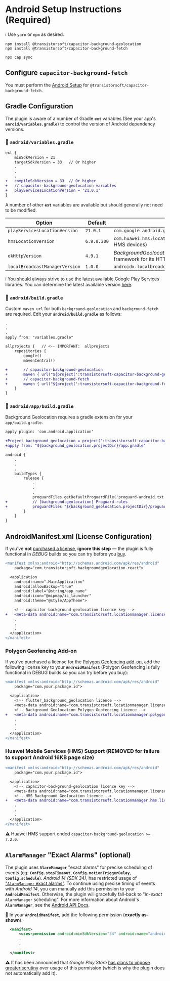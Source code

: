 # Android Setup Instructions (Required)

:information_source: Use `yarn` or `npm` as desired.

```
npm install @transistorsoft/capacitor-background-geolocation
npm install @transistorsoft/capacitor-background-fetch

npx cap sync
```

## Configure `capacitor-background-fetch`

You must perform the [Android Setup](https://github.com/transistorsoft/capacitor-background-fetch/blob/master/help/INSTALL-ANDROID.md) for `@transistorsoft/capacitor-background-fetch`.


## Gradle Configuration

The plugin is aware of a number of Gradle **`ext`** variables (See your app's **`anroid/variables.gradle`**) to control the version of Android dependency versions.

### :open_file_folder: **`android/variables.gradle`**

```diff
ext {
    minSdkVersion = 21
    targetSdkVersion = 33   // Or higher
    .
    .
    .
+   compileSdkVersion = 33  // Or higher
+   // capacitor-background-geolocation variables
+   playServicesLocationVersion = '21.0.1'
}
```

A number of other **`ext`** variables are available but should generally not need to be modified.

| Option             | Default     | Description |
|--------------------|------------|--------------|
|`playServicesLocationVersion`  | `21.0.1` | `com.google.android.gms:play-services-location` |
|`hmsLocationVersion`  | `6.9.0.300` | `com.huawei.hms:location` (When running on Huawei HMS devices)|
|`okHttpVersion`     | `4.9.1`    | *BackgroundGeolocation* uses the excellent [okhttp](https://square.github.io/okhttp/) framework for its HTTP Service |
|`localBroadcastManagerVersion`  | `1.0.0` | `androidx.localbroadcastmanager:localbroadcastmanager` |


:information_source: You should always strive to use the latest available Google Play Services libraries.  You can determine the latest available version [here](https://developers.google.com/android/guides/setup).


### :open_file_folder: **`android/build.gradle`**

Custom `maven url` for both `background-geolocation` and `background-fetch` are required.  Edit your **`android/build.gradle`** as follows:

```diff
.
.
.
apply from: "variables.gradle"

allprojects {	// <-- IMPORTANT:  allprojects
    repositories {
        google()
        mavenCentral()

+       // capacitor-background-geolocation
+       maven { url("${project(':transistorsoft-capacitor-background-geolocation').projectDir}/libs") }
+       // capacitor-background-fetch
+       maven { url("${project(':transistorsoft-capacitor-background-fetch').projectDir}/libs") }
    }
}
```

### :open_file_folder: **`android/app/build.gradle`**

Background Geolocation requires a gradle extension for your `app/build.gradle`.

```diff
apply plugin: 'com.android.application'

+Project background_geolocation = project(':transistorsoft-capacitor-background-geolocation')
+apply from: "${background_geolocation.projectDir}/app.gradle"

android {
    .
    .
    .
    buildTypes {
        release {
            .
            .
            .
            proguardFiles getDefaultProguardFile('proguard-android.txt'), 'proguard-rules.pro'
+           // [background-geolocation] Proguard-rules
+           proguardFiles "${background_geolocation.projectDir}/proguard-rules.pro"
        }
    }
}
```

## AndroidManifest.xml (License Configuration)

If you've **not** [purchased a license](https://www.transistorsoft.com/shop/products/capacitor-background-geolocation#plans), **ignore this step** &mdash; the plugin is fully functional in *DEBUG* builds so you can try before you [buy](https://www.transistorsoft.com/shop/products/capacitor-background-geolocation#plans).

```diff
<manifest xmlns:android="http://schemas.android.com/apk/res/android"
    package="com.transistorsoft.backgroundgeolocation.react">

  <application
    android:name=".MainApplication"
    android:allowBackup="true"
    android:label="@string/app_name"
    android:icon="@mipmap/ic_launcher"
    android:theme="@style/AppTheme">

    <!-- capacitor-background-geolocation licence key -->
+   <meta-data android:name="com.transistorsoft.locationmanager.license" android:value="YOUR_LICENCE_KEY_HERE" />
    .
    .
    .
  </application>
</manifest>
```

### Polygon Geofencing Add-on

If you've purchased a license for the [Polygon Geofencing add-on](https://shop.transistorsoft.com/products/polygon-geofencing), add the following license key to your __`AndroidManifest`__ (Polygon Geofencing is fully functional in DEBUG builds so you can try before you buy):

```diff
<manifest xmlns:android="http://schemas.android.com/apk/res/android"
    package="com.your.package.id">

  <application>
    <!-- flutter_background_geolocation licence -->
    <meta-data android:name="com.transistorsoft.locationmanager.license" android:value="YOUR_LICENCE_KEY_HERE" />
    <!-- Background Geolocation Polygon Geofencing Licence -->
+   <meta-data android:name="com.transistorsoft.locationmanager.polygon.license" android:value="YOUR_POLYGON_LICENCE_KEY_HERE" />
    .
    .
    .
  </application>
</manifest>
```

### Huawei Mobile Services (HMS) Support (**REMOVED for failure to support Android 16KB page size**)

<!-- If you've [purchased an *HMS Background Geolocation* License](https://shop.transistorsoft.com/collections/frontpage/products/huawei-background-geolocation) for installing the plugin on _Huawei_ devices without *Google Play Services* installed, add your *HMS Background Geolocation* license key: -->

```diff
<manifest xmlns:android="http://schemas.android.com/apk/res/android"
    package="com.your.package.id">

  <application>
    <!-- capacitor-background-geolocation licence key -->
    <meta-data android:name="com.transistorsoft.locationmanager.license" android:value="YOUR_LICENCE_KEY_HERE" />
    <!-- HMS Background Geolocation licence -->
+   <meta-data android:name="com.transistorsoft.locationmanager.hms.license" android:value="YOUR_HMS_LICENCE_KEY_HERE" />
    .
    .
    .
  </application>
</manifest>
```
:warning: Huawei HMS support ended `capacitor-background-geolocation >= 7.2.0`.


## `AlarmManager` "Exact Alarms" (optional)

The plugin uses __`AlarmManager`__ "exact alarms" for precise scheduling of events (eg: __`Config.stopTimeout`__, __`Config.motionTriggerDelay`__, __`Config.schedule`__).  *Android 14 (SDK 34)*, has restricted usage of ["`AlarmManager` exact alarms"](https://developer.android.com/about/versions/14/changes/schedule-exact-alarms).  To continue using precise timing of events with *Android 14*, you can manually add this permission to your __`AndroidManifest`__.  Otherwise, the plugin will gracefully fall-back to "*in-exact* `AlarmManager` scheduling".  For more information about Android's __`AlarmManager`__, see the [Android API Docs](https://developer.android.com/training/scheduling/alarms).

:open_file_folder: In your __`AndroidManifest`__, add the following permission (**exactly as-shown**):

```xml
  <manifest>
      <uses-permission android:minSdkVersion="34" android:name="android.permission.USE_EXACT_ALARM" />
      .
      .
      .
  </manifest>
```
:warning: It has been announced that *Google Play Store* [has plans to impose greater scrutiny](https://support.google.com/googleplay/android-developer/answer/13161072?sjid=3640341614632608469-NA) over usage of this permission (which is why the plugin does not automatically add it).



